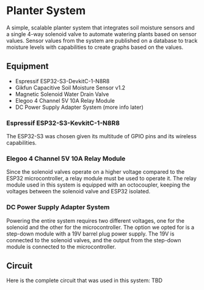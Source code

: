 # Planter System

A simple, scalable planter system that integrates soil moisture sensors and a
single 4-way solenoid valve to automate watering plants based on sensor values.
Sensor values from the system are published on a database to track moisture
levels with capabilities to create graphs based on the values.

## Equipment
* Espressif ESP32-S3-DevkitC-1-N8R8
* Gikfun Capacitive Soil Moisture Sensor v1.2
* Magnetic Solenoid Water Drain Valve
* Elegoo 4 Channel 5V 10A Relay Module 
* DC Power Supply Adapter System (more info later)

### Espressif ESP32-S3-KevkitC-1-N8R8
The ESP32-S3 was chosen given its multitude of GPIO pins and its wireless
capabilities.

### Elegoo 4 Channel 5V 10A Relay Module
Since the solenoid valves operate on a higher voltage compared to the ESP32
microcontroller, a relay module must be used to operate it. The relay module
used in this system is equipped with an octocoupler, keeping the voltages
between the solenoid valve and ESP32 isolated.

### DC Power Supply Adapter System
Powering the entire system requires two different voltages, one for the solenoid
and the other for the microcontroller. The option we opted for is a step-down
module with a 19V barrel plug power supply. The 19V is connected to the
solenoid valves, and the output from the step-down module is connected to the
microcontroller.

## Circuit
Here is the complete circuit that was used in this system:
TBD